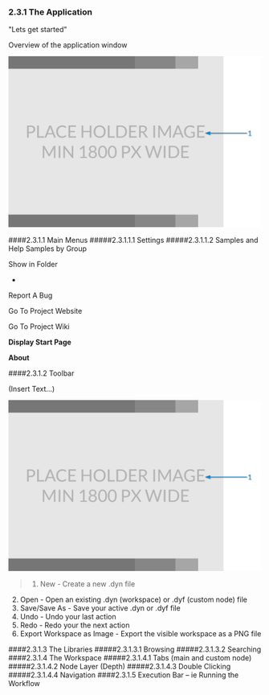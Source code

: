 ### 2.3.1 The Application

"Lets get started"

Overview of the application window

![Diagram of window - callouts](images/Placeholder.png)

####2.3.1.1	Main Menus
#####2.3.1.1.1	Settings
#####2.3.1.1.2	Samples and Help
Samples by Group

Show in Folder

-

Report A Bug

Go To Project Website

Go To Project Wiki

**Display Start Page**

**About**

####2.3.1.2	Toolbar

(Insert Text...)

![Callouts for toolbar](images/Placeholder.png)

> 1. New - Create a new .dyn file
2. Open - Open an existing .dyn (workspace) or .dyf (custom node) file
3. Save/Save As - Save your active .dyn or .dyf file
4. Undo - Undo your last action
5. Redo - Redo your the next action
6. Export Workspace as Image - Export the visible workspace as a PNG file

####2.3.1.3	The Libraries
#####2.3.1.3.1	Browsing
#####2.3.1.3.2	Searching
####2.3.1.4	The Workspace
#####2.3.1.4.1	Tabs (main and custom node)
#####2.3.1.4.2	Node Layer (Depth)
#####2.3.1.4.3	Double Clicking
#####2.3.1.4.4  Navigation
####2.3.1.5	Execution Bar – ie Running the Workflow
